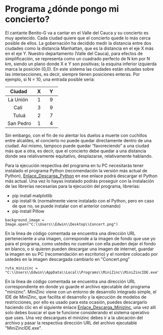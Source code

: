 # Programa ¿dónde pongo mi concierto?

El cantante Benito-G va a cantar en el Valle del Cauca y su concierto es muy apetecido. Cada ciudad quiere que el concierto quede lo más cerca posible de ellos. La gobernación ha decidido medir la distancia entre dos ciudades como la distancia Manhattan, que es la distancia en el eje X más en el eje Y. Nuestro departamento (Valle del Cauca), para efectos de simplificación, se representa como un cuadrado perfecto de N km por N km, siendo un plano donde X e Y son positivas; la esquina inferior izquierda marca la posición (0,0). En este sistema las ciudades están situadas sobre las intersecciones, es decir, siempre tienen posiciones enteras. Por ejemplo, si N = 10, una entrada posible sería:

|  Ciudad    |  X   |  Y   |
| :--------: | :--: | :--: |
| La Unión   |  1   |  9   |
|   Cali     |  3   |  9   |
|   Tuluá    |  2   |  7   |
| San Pedro  |  1   |  4   |

Sin embargo, con el fin de no alentar los duelos a muerte con cuchillos entre alcaldes, el concierto no puede quedar directamente dentro de una ciudad. Así mismo, tampoco puede quedar “favoreciendo” a una ciudad más que a otra, es decir, que el concierto debe quedar a una distancia donde sea relativamente equitativo, desplazarse, relativamente hablando.

Para la ejecución respectiva del programa en tu PC necesitarás tener instalado el programa Python (recomendación la versión más actual de Python), [Enlace_Descarga_Python](https://www.python.org/downloads/) en ese enlace podrá descargar el Python más actual. Una vez lo hayas instalado podrás proseguir con la instalación de las librerías necesarias para la ejecución del programa, librerías:

- pip install matplotlib
- pip install tk (normalmente viene instalado con el Python, pero en caso de que no, se puede instalar con el anterior comando)
- pip install Pillow

```
background_image = Image.open("C:\\Users\\Edwin\\Desktop\\Concert.png")
```

En la línea de código comentada se encuentra una dirección URL perteneciente a una imagen, corresponde a la imagen de fondo que use yo para el programa, como ustedes no cuentan con ella pueden dejar el fondo en blanco, o si quieren pueden descargar una imagen de internet, guardar la imagen en su PC (recomendación en escritorio) y el nombre colocado por ustedes en la imagen descargada cambiarlo en "Concert.png"

```
ruta_minizinc = "C:\\Users\\Edwin\\AppData\\Local\\Programs\\MiniZinc\\MiniZincIDE.exe"
```

En la línea de código comentada se encuentra una dirección URL correspondiente en donde yo guarde el archivo ejecutable del programa "minizinc". MiniZinc viene con un entorno de desarrollo integrado simple, el IDE de MiniZinc, que facilita el desarrollo y la ejecución de modelos de restricciones, por ello es usado para esta ocasión, puedes descargarlo haciendo clic en el siguiente enlace [Enlace_Descarga_Minizinc](https://www.minizinc.org/software.html), una vez allí solo debes buscar el que te funcione considerando el sistema operativo que uses. Una vez descargues el minizinc debes ir a la ubicación del archivo y pasar la respectiva dirección URL del archivo ejecutable "MiniZincIDE.exe".
